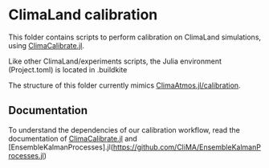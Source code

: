 # ClimaLand calibration

This folder contains scripts to perform calibration on ClimaLand simulations, using [ClimaCalibrate.jl](https://github.com/CliMA/ClimaCalibrate.jl).

Like other ClimaLand/experiments scripts, the Julia environment (Project.toml) is located in .buildkite

The structure of this folder currently mimics [ClimaAtmos.jl/calibration](https://github.com/CliMA/ClimaAtmos.jl/tree/main/calibration).

## Documentation

To understand the dependencies of our calibration workflow, read the documentation of
[ClimaCalibrate.jl](https://github.com/CliMA/ClimaCalibrate.jl) and [EnsembleKalmanProcesses].jl(https://github.com/CliMA/EnsembleKalmanProcesses.jl)

